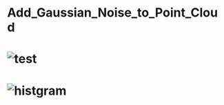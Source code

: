 # Add_Gaussian_Noise_to_Point_Cloud
# ![test](Box/images/sample.png) 

# ![histgram](Box/images/Figure_1.png) 
